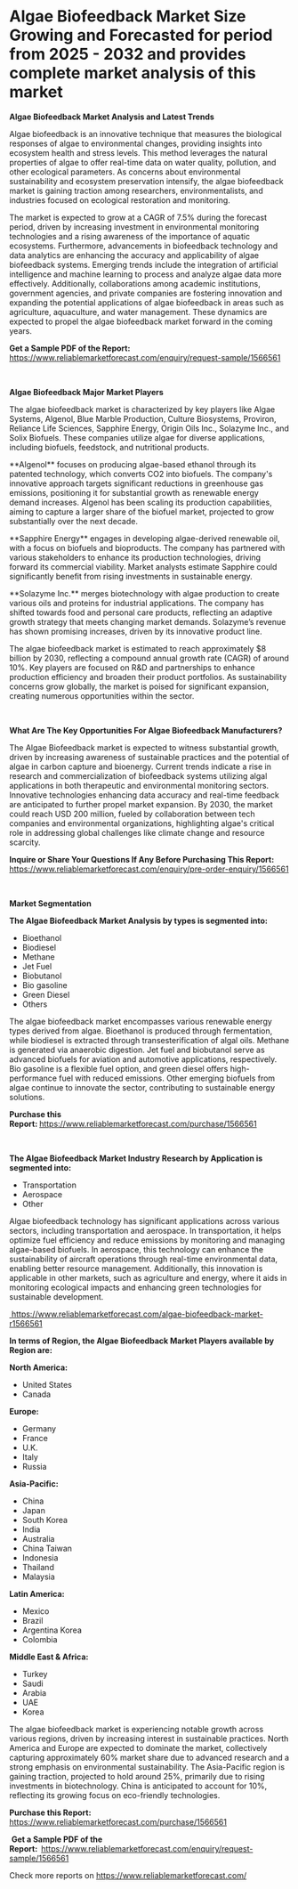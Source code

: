 <p><h1>Algae Biofeedback Market Size Growing and Forecasted for period from 2025 - 2032 and provides complete market analysis of this market</h1></p><p><strong>Algae Biofeedback Market Analysis and Latest Trends</strong></p>
<p><p>Algae biofeedback is an innovative technique that measures the biological responses of algae to environmental changes, providing insights into ecosystem health and stress levels. This method leverages the natural properties of algae to offer real-time data on water quality, pollution, and other ecological parameters. As concerns about environmental sustainability and ecosystem preservation intensify, the algae biofeedback market is gaining traction among researchers, environmentalists, and industries focused on ecological restoration and monitoring.</p><p>The market is expected to grow at a CAGR of 7.5% during the forecast period, driven by increasing investment in environmental monitoring technologies and a rising awareness of the importance of aquatic ecosystems. Furthermore, advancements in biofeedback technology and data analytics are enhancing the accuracy and applicability of algae biofeedback systems. Emerging trends include the integration of artificial intelligence and machine learning to process and analyze algae data more effectively. Additionally, collaborations among academic institutions, government agencies, and private companies are fostering innovation and expanding the potential applications of algae biofeedback in areas such as agriculture, aquaculture, and water management. These dynamics are expected to propel the algae biofeedback market forward in the coming years.</p></p>
<p><strong>Get a Sample PDF of the Report:&nbsp;</strong> <a href="https://www.reliablemarketforecast.com/enquiry/request-sample/1566561?utm_campaign=3357&utm_medium=2&utm_source=Github&utm_content=ia&utm_term=22032025&utm_id=algae-biofeedback">https://www.reliablemarketforecast.com/enquiry/request-sample/1566561</a></p>
<p>&nbsp;</p>
<p><strong>Algae Biofeedback Major Market Players</strong></p>
<p><p>The algae biofeedback market is characterized by key players like Algae Systems, Algenol, Blue Marble Production, Culture Biosystems, Proviron, Reliance Life Sciences, Sapphire Energy, Origin Oils Inc., Solazyme Inc., and Solix Biofuels. These companies utilize algae for diverse applications, including biofuels, feedstock, and nutritional products.</p><p>**Algenol** focuses on producing algae-based ethanol through its patented technology, which converts CO2 into biofuels. The company's innovative approach targets significant reductions in greenhouse gas emissions, positioning it for substantial growth as renewable energy demand increases. Algenol has been scaling its production capabilities, aiming to capture a larger share of the biofuel market, projected to grow substantially over the next decade.</p><p>**Sapphire Energy** engages in developing algae-derived renewable oil, with a focus on biofuels and bioproducts. The company has partnered with various stakeholders to enhance its production technologies, driving forward its commercial viability. Market analysts estimate Sapphire could significantly benefit from rising investments in sustainable energy.</p><p>**Solazyme Inc.** merges biotechnology with algae production to create various oils and proteins for industrial applications. The company has shifted towards food and personal care products, reflecting an adaptive growth strategy that meets changing market demands. Solazyme’s revenue has shown promising increases, driven by its innovative product line.</p><p>The algae biofeedback market is estimated to reach approximately $8 billion by 2030, reflecting a compound annual growth rate (CAGR) of around 10%. Key players are focused on R&D and partnerships to enhance production efficiency and broaden their product portfolios. As sustainability concerns grow globally, the market is poised for significant expansion, creating numerous opportunities within the sector.</p></p>
<p>&nbsp;</p>
<p><strong>What Are The Key Opportunities For Algae Biofeedback Manufacturers?</strong></p>
<p><p>The Algae Biofeedback market is expected to witness substantial growth, driven by increasing awareness of sustainable practices and the potential of algae in carbon capture and bioenergy. Current trends indicate a rise in research and commercialization of biofeedback systems utilizing algal applications in both therapeutic and environmental monitoring sectors. Innovative technologies enhancing data accuracy and real-time feedback are anticipated to further propel market expansion. By 2030, the market could reach USD 200 million, fueled by collaboration between tech companies and environmental organizations, highlighting algae's critical role in addressing global challenges like climate change and resource scarcity.</p></p>
<p><strong>Inquire or Share Your Questions If Any Before Purchasing This Report:</strong> <a href="https://www.reliablemarketforecast.com/enquiry/pre-order-enquiry/1566561?utm_campaign=3357&utm_medium=2&utm_source=Github&utm_content=ia&utm_term=22032025&utm_id=algae-biofeedback">https://www.reliablemarketforecast.com/enquiry/pre-order-enquiry/1566561</a></p>
<p>&nbsp;</p>
<p><strong>Market Segmentation</strong></p>
<p><strong>The Algae Biofeedback Market Analysis by types is segmented into:</strong></p>
<p><ul><li>Bioethanol</li><li>Biodiesel</li><li>Methane</li><li>Jet Fuel</li><li>Biobutanol</li><li>Bio gasoline</li><li>Green Diesel</li><li>Others</li></ul></p>
<p><p>The algae biofeedback market encompasses various renewable energy types derived from algae. Bioethanol is produced through fermentation, while biodiesel is extracted through transesterification of algal oils. Methane is generated via anaerobic digestion. Jet fuel and biobutanol serve as advanced biofuels for aviation and automotive applications, respectively. Bio gasoline is a flexible fuel option, and green diesel offers high-performance fuel with reduced emissions. Other emerging biofuels from algae continue to innovate the sector, contributing to sustainable energy solutions.</p></p>
<p><strong>Purchase this Report:&nbsp;</strong><a href="https://www.reliablemarketforecast.com/purchase/1566561?utm_campaign=3357&utm_medium=2&utm_source=Github&utm_content=ia&utm_term=22032025&utm_id=algae-biofeedback">https://www.reliablemarketforecast.com/purchase/1566561</a></p>
<p>&nbsp;</p>
<p><strong>The Algae Biofeedback Market Industry Research by Application is segmented into:</strong></p>
<p><ul><li>Transportation</li><li>Aerospace</li><li>Other</li></ul></p>
<p><p>Algae biofeedback technology has significant applications across various sectors, including transportation and aerospace. In transportation, it helps optimize fuel efficiency and reduce emissions by monitoring and managing algae-based biofuels. In aerospace, this technology can enhance the sustainability of aircraft operations through real-time environmental data, enabling better resource management. Additionally, this innovation is applicable in other markets, such as agriculture and energy, where it aids in monitoring ecological impacts and enhancing green technologies for sustainable development.</p></p>
<p><a href="https://www.reliablemarketforecast.com/algae-biofeedback-market-r1566561?utm_campaign=3357&utm_medium=2&utm_source=Github&utm_content=ia&utm_term=22032025&utm_id=algae-biofeedback">&nbsp;https://www.reliablemarketforecast.com/algae-biofeedback-market-r1566561</a></p>
<p><strong>In terms of Region, the Algae Biofeedback Market Players available by Region are:</strong></p>
<p>
    <p> <strong> North America: </strong>
        <ul>
            <li>United States</li>
            <li>Canada</li>
        </ul>
        </p> 
    <p> <strong> Europe: </strong>
        <ul>
            <li>Germany</li>
            <li>France</li>
            <li>U.K.</li>
            <li>Italy</li>
            <li>Russia</li>
        </ul>
        </p> 
    <p> <strong> Asia-Pacific: </strong>
        <ul>
            <li>China</li>
            <li>Japan</li>
            <li>South Korea</li>
            <li>India</li>
            <li>Australia</li>
            <li>China Taiwan</li>
            <li>Indonesia</li>
            <li>Thailand</li>
            <li>Malaysia</li>
        </ul>
        </p> 
    <p> <strong> Latin America: </strong>
        <ul>
            <li>Mexico</li>
            <li>Brazil</li>
            <li>Argentina Korea</li>
            <li>Colombia</li>
        </ul>
        </p> 
    <p> <strong> Middle East & Africa: </strong>
        <ul>
            <li>Turkey</li>
            <li>Saudi</li>
            <li>Arabia</li>
            <li>UAE</li>
            <li>Korea</li>
        </ul>
    </p>
    </p>
<p><p>The algae biofeedback market is experiencing notable growth across various regions, driven by increasing interest in sustainable practices. North America and Europe are expected to dominate the market, collectively capturing approximately 60% market share due to advanced research and a strong emphasis on environmental sustainability. The Asia-Pacific region is gaining traction, projected to hold around 25%, primarily due to rising investments in biotechnology. China is anticipated to account for 10%, reflecting its growing focus on eco-friendly technologies.</p></p>
<p><strong>Purchase this Report: </strong><a href="https://www.reliablemarketforecast.com/purchase/1566561?utm_campaign=3357&utm_medium=2&utm_source=Github&utm_content=ia&utm_term=22032025&utm_id=algae-biofeedback">https://www.reliablemarketforecast.com/purchase/1566561</a></p>
<p>&nbsp;<strong>Get a Sample PDF of the Report:&nbsp;&nbsp;</strong><a href="https://www.reliablemarketforecast.com/enquiry/request-sample/1566561?utm_campaign=3357&utm_medium=2&utm_source=Github&utm_content=ia&utm_term=22032025&utm_id=algae-biofeedback">https://www.reliablemarketforecast.com/enquiry/request-sample/1566561</a></p>
<p><strong></strong></p>
<p>Check more reports on <a href="https://www.reliablemarketforecast.com/?utm_campaign=3357&utm_medium=2&utm_source=Github&utm_content=ia&utm_term=22032025&utm_id=algae-biofeedback">https://www.reliablemarketforecast.com/</a></p>